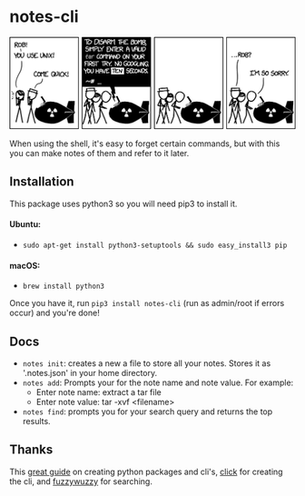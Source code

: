 # notes-cli

![alt tag](https://raw.githubusercontent.com/bigolu/notes-cli/master/README_ASSETS/tar.png)

When using the shell, it's easy to forget certain commands, but with this you can make notes of them and refer to it later.

## Installation
This package uses python3 so you will need pip3 to install it.

#### Ubuntu:
- `sudo apt-get install python3-setuptools && sudo easy_install3 pip`

#### macOS:
- `brew install python3`

Once you have it, run `pip3 install notes-cli` (run as admin/root if errors occur) and you're done!

## Docs
* `notes init`: creates a new a file to store all your notes. Stores it as '.notes.json' in your home directory.
* `notes add`: Prompts your for the note name and note value. For example:
    * Enter note name: extract a tar file
    * Enter note value: tar -xvf <filename\>
* `notes find`: prompts you for your search query and returns the top results.

## Thanks
This [great guide](https://python-packaging.readthedocs.io/en/latest/) on creating python packages and cli's, [click](http://click.pocoo.org/5/) for creating the cli, and [fuzzywuzzy](https://github.com/seatgeek/fuzzywuzzy) for searching.
